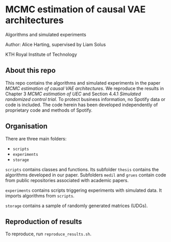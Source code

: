 # MCMC estimation of causal VAE architectures

Algorithms and simulated experiments

Author: Alice Harting, supervised by Liam Solus

KTH Royal Institute of Technology

## About this repo
This repo contains the algorithms and simulated experiments in the paper *MCMC estimation of causal VAE architectures*. We reproduce the results in Chapter 3 *MCMC estimation of UEC* and Section 4.4.1 *Simulated randomized control trial*. To protect business information, no Spotify data or code is included. The code herein has been developed independently of proprietary code and methods of Spotify.

## Organisation
There are three main folders:
- `scripts`
- `experiments`
- `storage`

`scripts` contains classes and functions. Its subfolder `thesis` contains the algorithms developed in our paper. Subfolders `medil` and `grues` contain code from public repositories associated with academic papers.

`experiments` contains scripts triggering experiments with simulated data. It imports algorithms from `scripts`. 

`storage` contains a sample of randomly generated matrices (UDGs). 

## Reproduction of results
To reproduce, run `reproduce_results.sh`.

